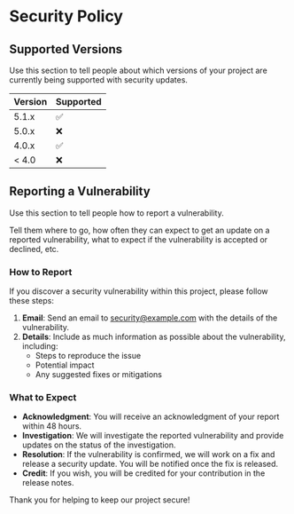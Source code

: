 # Security Policy

## Supported Versions

Use this section to tell people about which versions of your project are
currently being supported with security updates.

| Version | Supported          |
| ------- | ------------------ |
| 5.1.x   | :white_check_mark: |
| 5.0.x   | :x:                |
| 4.0.x   | :white_check_mark: |
| < 4.0   | :x:                |

## Reporting a Vulnerability

Use this section to tell people how to report a vulnerability.

Tell them where to go, how often they can expect to get an update on a
reported vulnerability, what to expect if the vulnerability is accepted or
declined, etc.

### How to Report

If you discover a security vulnerability within this project, please follow these steps:

1. **Email**: Send an email to [security@example.com](mailto:security@example.com) with the details of the vulnerability.
2. **Details**: Include as much information as possible about the vulnerability, including:
   - Steps to reproduce the issue
   - Potential impact
   - Any suggested fixes or mitigations

### What to Expect

- **Acknowledgment**: You will receive an acknowledgment of your report within 48 hours.
- **Investigation**: We will investigate the reported vulnerability and provide updates on the status of the investigation.
- **Resolution**: If the vulnerability is confirmed, we will work on a fix and release a security update. You will be notified once the fix is released.
- **Credit**: If you wish, you will be credited for your contribution in the release notes.

Thank you for helping to keep our project secure!
